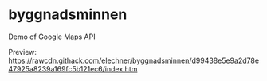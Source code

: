 # byggnadsminnen
Demo of Google Maps API

Preview: 
https://rawcdn.githack.com/elechner/byggnadsminnen/d99438e5e9a2d78e47925a8239a169fc5b121ec6/index.htm
